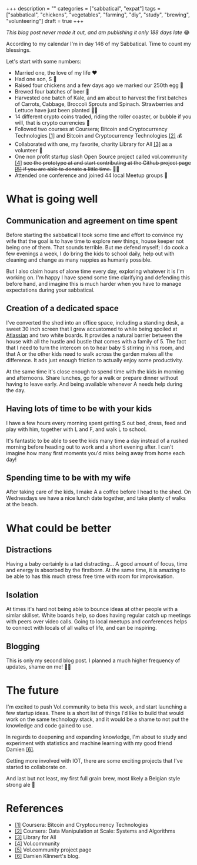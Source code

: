 +++
description = ""
categories = ["sabbatical", "expat"]
tags = ["sabbatical", "chickens", "vegetables", "farming", "diy", "study", "brewing", "volunteering"]
draft = true
+++

*This blog post never made it out, and am publishing it only 188 days late* 😂

According to my calendar I'm in day 146 of my Sabbatical. Time to count my blessings.

Let's start with some numbers:
* Married one, the love of my life ❤️ 
* Had one son, S 🥂
* Raised four chickens and a few days ago we marked our 250th egg 🍳
* Brewed four batches of beer 🍻
* Harvested one batch of Kale, and am about to harvest the first batches of Carrots, Cabbage, Broccoli 
  Sprouts and Spinach. Strawberries and Lettuce have just been planted 👨‍🌾
* 14 different crypto coins traded, riding the roller coaster, or bubble if you will, that is crypto currencies 💸
* Followed two courses at Coursera; Bitcoin and Cryptocurrency Technologies [[1]](#1) and Bitcoin and Cryptocurrency Technologies [[2]](#2) 💰
* Collaborated with one, my favorite, charity Library for All [[3]](#3) as a volunteer 💖
* One non profit startup slash Open Source project called vol.community [[4]](#4) ~~see the prototype at and start contributing at the Github project page [[5]](#5) if you are able to donate a little time.~~ 👨‍💻
* Attended one conference and joined 44 local Meetup groups 👋

# What is going well
## Communication and agreement on time spent
Before starting the sabbatical I took some time and effort to convince my wife that the goal is to have time to
 explore new things, house keeper not being one of them. That sounds  terrible. But me defend myself; I do cook a
few evenings a week, I do bring the kids to school daily, help out with cleaning and change as many nappies as humanly possible.

But I also claim hours of alone time every day, exploring whatever it is I'm working on. I'm happy I have spend some time
clarifying and defending this before hand, and imagine this is much harder when you have to manage expectations during your
sabbatical.
## Creation of a dedicated space
I've converted the shed into an office space, including a standing desk, a sweet 30 inch screen that
I grew accustomed to while being spoiled at <a href=http://www.atlassian.com>Atlassian</a> and two white boards.
It provides a natural barrier between the house with all the hustle and bustle that comes with a family of 5.
The fact that I need to turn the intercom on to hear baby S stirring in his room, and that A or the
other kids need to walk across the garden makes all the difference. It ads just enough friction to actually enjoy some productivity.

At the same time it's close enough to spend time with the kids in morning and afternoons. Share lunches,
go for a walk or prepare dinner without having to leave early. And being available whenever A needs help during the day.
## Having lots of time to be with your kids
I have a few hours every morning spent getting S out bed, dress, feed and play with him, together with L and F, and walk L to school.

It's fantastic to be able to see the kids many time a day instead of a rushed morning before heading out to work and a
 short evening after. I can't imagine how many first moments you'd miss being away from home each day!
## Spending time to be with my wife
After taking care of the kids, I make A a coffee before I head to the shed.
On Wednesdays we have a nice lunch date together, and take  plenty of walks at the beach.
# What could be better
## Distractions
Having a baby certainly is a tad distracting... A good amount of focus, time and energy is absorbed
by the firstborn. At the same time, it is amazing to be able to has this much stress free time with room for improvisation.
## Isolation
At times it's hard not being able to bounce ideas at other people with a simlar skillset. White boards help, so does having regular catch up meetings with peers over video calls. Going to local meetups and conferences helps to connect with locals of all walks of life, and can be inspiring.
## Blogging
This is only my second blog post. I planned a much higher frequency of updates, shame on me! 🤷‍♂️

# The future
I'm excited to push Vol.community to beta this week, and start launching a few startup ideas. There is a short list of things I'd like to build that would work on the same technology stack, and it would be a shame to not put the knowledge and code gained to use.

In regards to deepening and expanding knowledge, I'm about to study and experiment with statistics and machine learning with my good friend Damien [[6]](#6).

Getting more involved with IOT, there are some exciting projects that I've started to collaborate on.

And last but not least, my first full grain brew, most likely a Belgian style strong ale 🍺

# References

* <a href="https://www.coursera.org/learn/cryptocurrency"  name="1">[1]</a> Coursera: Bitcoin and Cryptocurrency Technologies
* <a href=https://www.coursera.org/learn/data-manipulation name="2">[2]</a> Coursera: Data Manipulation at Scale: Systems and Algorithms
* <a href=http://www.libraryforall.org/ name="3">[3]</a> Library for All
* <a href=https://vol.community name="4">[4]</a> Vol.community
* <a href=https://github.com/volCommunity name="5">[5]</a> Vol.community project page
* <a href=http://www.cli-nerd.com name="6">[6]</a> Damien Klinnert's blog.